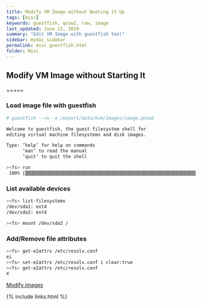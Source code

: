 ```yaml
---
title: Modify VM Image without Booting it Up
tags: [misc]
keywords: guestfish, qcow2, raw, image
last_updated: June 23, 2019
summary: "Edit VM Image with guestfish tool"
sidebar: mydoc_sidebar
permalink: misc_guestfish.html
folder: Misc
---
```


## Modify VM Image without Starting It
=====

### Load image file with guestfish

```bash
# guestfish --rw -a /export/data/kvm/images/image.qcow2

Welcome to guestfish, the guest filesystem shell for
editing virtual machine filesystems and disk images.

Type: ‘help’ for help on commands
      ‘man’ to read the manual
      ‘quit’ to quit the shell

><fs> run
 100% ⟦▒▒▒▒▒▒▒▒▒▒▒▒▒▒▒▒▒▒▒▒▒▒▒▒▒▒▒▒▒▒▒▒▒▒▒▒▒▒▒▒▒▒▒▒▒▒▒▒▒▒▒▒▒▒▒▒▒▒▒▒▒▒▒▒▒▒▒▒▒▒▒▒▒▒▒▒▒▒▒▒▒▒▒▒▒▒▒▒⟧ 00:00
```

### List available devices

```bash
><fs> list-filesystems
/dev/sda1: ext4
/dev/sda2: ext4

><fs> mount /dev/sda2 /
```

### Add/Remove file attributes
```bash
><fs> get-e2attrs /etc/resolv.conf
ei
><fs> set-e2attrs /etc/resolv.conf i clear:true
><fs> get-e2attrs /etc/resolv.conf
e
```

[Modify images](https://docs.openstack.org/image-guide/modify-images.html)

{% include links.html %}
